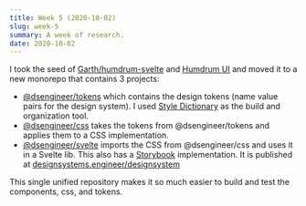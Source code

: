 ```yaml
---
title: Week 5 (2020-10-02)
slug: week-5
summary: A week of research.
date: 2020-10-02
---
```


I took the seed of [Garth/humdrum-svelte](https://github.com/GarthDB/humdrum-svelte) and [Humdrum UI](https://github.com/GarthDB/humdrum-ui) and moved it to a new monorepo that contains 3 projects:

- [@dsengineer/tokens](https://www.npmjs.com/package/@dsengineer/tokens) which contains the design tokens (name value pairs for the design system). I used [Style Dictionary](https://amzn.github.io/style-dictionary/) as the build and organization tool.
- [@dsengineer/css](https://www.npmjs.com/package/@dsengineer/css) takes the tokens from @dsengineer/tokens and applies them to a CSS implementation.
- [@dsengineer/svelte](https://www.npmjs.com/package/@dsengineer/svelte) imports the CSS from @dsengineer/css and uses it in a Svelte lib. This also has a [Storybook](https://storybook.js.org/) implementation. It is published at [designsystems.engineer/designsystem](https://designsystems.engineer/designsystem)

This single unified repository makes it so much easier to build and test the components, css, and tokens.
